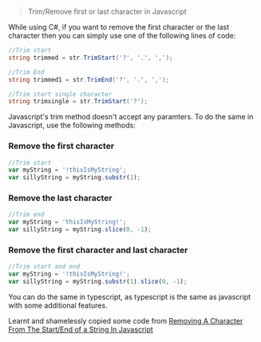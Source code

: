 > Trim/Remove first or last character in Javascript

While using C#, if you want to remove the first character or the last character then you can simply use one of the following lines of code:

```cs
//Trim start
string trimmed = str.TrimStart('?', '.', ',');

//Trim End
string trimmed1 = str.TrimEnd('?', '.', ',');

//Trim start single character
string trimsingle = str.TrimStart('?');

```

Javascript's trim method doesn't accept any paramters. To do the same in Javascript, use the following methods:

### Remove the first character
```javascript
//Trim start
var myString = '!thisIsMyString';
var sillyString = myString.substr(1);

```

### Remove the last character
```javascript
//Trim end
var myString = 'thisIsMyString!';
var sillyString = myString.slice(0, -1);

```

### Remove the first character and last character
```javascript
//Trim start and end
var myString = '!thisIsMyString!';
var sillyString = myString.substr(1).slice(0, -1);
```

You can do the same in typescript, as typescript is the same as javascript with some additional features. 

Learnt and shamelessly copied some code from [Removing A Character From The Start/End of a String In Javascript](https://ilikekillnerds.com/2016/05/removing-character-startend-string-javascript/)
